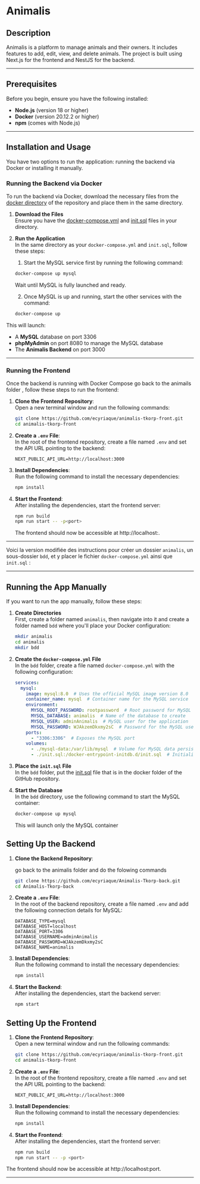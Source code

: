 # Animalis

## Description
Animalis is a platform to manage animals and their owners. It includes features to add, edit, view, and delete animals. The project is built using Next.js for the frontend and NestJS for the backend.

---

## Prerequisites

Before you begin, ensure you have the following installed:

- **Node.js** (version 18 or higher)
- **Docker** (version 20.12.2 or higher)
- **npm** (comes with Node.js)


---

## Installation and Usage

You have two options to run the application: running the backend via Docker or installing it manually.

### Running the Backend via Docker

To run the backend via Docker, download the necessary files from the [docker directory](/docker) of the repository and place them in the same directory.

1. **Download the Files**  
   Ensure you have the [docker-compose.yml](/docker/docker-compose.yml) and [init.sql](/docker/init.sql) files in your directory.


2. **Run the Application**  
   In the same directory as your `docker-compose.yml` and `init.sql`, follow these steps:

   1. Start the MySQL service first by running the following command:

   ```bash
   docker-compose up mysql
   ```

   Wait until MySQL is fully launched and ready.

   2. Once MySQL is up and running, start the other services with the command:

   ```bash
   docker-compose up
   ```

This will launch:
- A **MySQL** database on port 3306
- **phpMyAdmin** on port 8080 to manage the MySQL database
- The **Animalis Backend** on port 3000

---



### Running the Frontend

Once the backend is running with Docker Compose go back to the animails folder , follow these steps to run the frontend:

1. **Clone the Frontend Repository**:  
   Open a new terminal window and run the following commands:
   ```bash
   git clone https://github.com/ecyriaque/animalis-tkorp-front.git
   cd animalis-tkorp-front
   ```

2. **Create a `.env` File**:  
   In the root of the frontend repository, create a file named `.env` and set the API URL pointing to the backend:
   ```env
   NEXT_PUBLIC_API_URL=http://localhost:3000
   ```

3. **Install Dependencies**:  
   Run the following command to install the necessary dependencies:
   ```bash
   npm install
   ```

4. **Start the Frontend**:  
   After installing the dependencies, start the frontend server:
   ```bash
   npm run build
   npm run start -- -p<port>
   ```
   The frontend should now be accessible at http://localhost:<port>.

---
Voici la version modifiée des instructions pour créer un dossier `animalis`, un sous-dossier `bdd`, et y placer le fichier `docker-compose.yml` ainsi que `init.sql` :

---

## Running the App Manually

If you want to run the app manually, follow these steps:

1. **Create Directories**  
   First, create a folder named `animalis`, then navigate into it and create a folder named `bdd` where you'll place your Docker configuration:

   ```bash
   mkdir animalis
   cd animalis
   mkdir bdd
   ```

2. **Create the `docker-compose.yml` File**  
   In the `bdd` folder, create a file named `docker-compose.yml` with the following configuration:

   ```yaml
   services:
     mysql:
       image: mysql:8.0  # Uses the official MySQL image version 8.0
       container_name: mysql  # Container name for the MySQL service
       environment:
         MYSQL_ROOT_PASSWORD: rootpassword  # Root password for MySQL
         MYSQL_DATABASE: animalis  # Name of the database to create
         MYSQL_USER: adminAnimalis  # MySQL user for the application
         MYSQL_PASSWORD: WJAkzemDkxmy2sC  # Password for the MySQL user
       ports:
         - "3306:3306"  # Exposes the MySQL port
       volumes:
         - ./mysql-data:/var/lib/mysql  # Volume for MySQL data persistence
         - ./init.sql:/docker-entrypoint-initdb.d/init.sql  # Initialization SQL script
   ```

3. **Place the `init.sql` File**  
   In the `bdd` folder, put the [init.sql](/docker/init.sql) file that is in the docker folder of the GitHub repository.

4. **Start the Database**  
   In the `bdd` directory, use the following command to start the MySQL container:

   ```bash
   docker-compose up mysql
   ```

   This will launch only the MySQL container

## Setting Up the Backend

1. **Clone the Backend Repository**:

   go back to the animalis folder and do the folowing commands
   ```bash
   git clone https://github.com/ecyriaque/Animalis-Tkorp-back.git
   cd Animalis-Tkorp-back
   ```

2. **Create a `.env` File**:  
   In the root of the backend repository, create a file named `.env` and add the following connection details for MySQL:

   ```env
   DATABASE_TYPE=mysql
   DATABASE_HOST=localhost
   DATABASE_PORT=3306
   DATABASE_USERNAME=adminAnimalis
   DATABASE_PASSWORD=WJAkzemDkxmy2sC
   DATABASE_NAME=animalis
   ```

3. **Install Dependencies**:  
   Run the following command to install the necessary dependencies:

   ```bash
   npm install
   ```

4. **Start the Backend**:  
   After installing the dependencies, start the backend server:

   ```bash
   npm start
   ```

## Setting Up the Frontend

1. **Clone the Frontend Repository**:  
   Open a new terminal window and run the following commands:

   ```bash
   git clone https://github.com/ecyriaque/animalis-tkorp-front.git
   cd animalis-tkorp-front
   ```

2. **Create a `.env` File**:  
   In the root of the frontend repository, create a file named `.env` and set the API URL pointing to the backend:

   ```env
   NEXT_PUBLIC_API_URL=http://localhost:3000
   ```

3. **Install Dependencies**:  
   Run the following command to install the necessary dependencies:

   ```bash
   npm install
   ```

4. **Start the Frontend**:  
   After installing the dependencies, start the frontend server:

   ```bash
   npm run build
   npm run start -- -p <port>
   ```

The frontend should now be accessible at http://localhost:port.

---
